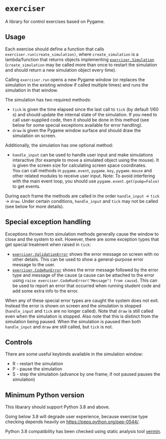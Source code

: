 # `exerciser`

A library for control exercises based on Pygame.

## Usage

Each exercise should define a function that calls `exerciser.run(create_simulation)`, where `create_simulation` is a lambda/function that returns objects implementing [`exerciser.Simulation`](/exerciser/_shared.py) (`create_simulation` may be called more than once to restart the simulation and should return a new simulation object every time).

Calling `exerciser.run` opens a new Pygame window (or replaces the simulation in the existing window if called multiple times) and runs the simulation in that window.

The simulation has two required methods:
* `tick` is given the time elapsed since the last call to `tick` (by default 1/60 s) and should update the internal state of the simulation. If you need to call user-supplied code, then it should be done in this method (see below for some special exceptions available for error handling).
* `draw` is given the Pygame window surface and should draw the simulation on screen.

Additionally, the simulation has one optional method:
* `handle_input` can be used to handle user input and make simulations interactive (for example to move a simulated object using the mouse).
It is given the screen size for calculating screen space coordinates.  
You can call methods in `pygame.event`, `pygame.key`, `pygame.mouse` and other related modules to receive user input. Note: To avoid interfering with the main event loop, you should use `pygame.event.get(pump=False)` to get events.

During each frame the methods are called in the order `handle_input` -> `tick` -> `draw`. Under certain conditions, `handle_input` and `tick` may not be called (see below for more details).

## Special exception handling

Exceptions thrown from simulation methods generally cause the window to close and the system to exit. However, there are some exception types that get special treatment when raised in `tick`:

* [`exerciser.ValidationError`](/exerciser/_shared.py) shows the error message on screen with no other details. This can be used to show a general-purpose error message to the user.
* [`exerciser.CodeRunError`](/exerciser/_shared.py) shows the error message followed by the error type and message of the cause (a cause can be attached to the error using `raise exerciser.CodeRunError("Message") from cause`). This can be used to report an error that occurred when running student code and add some extra info to the error.

When any of these special error types are caught the system does not exit. Instead the error is shown on screen and the simulation is stopped (`handle_input` and `tick` are no longer called). Note that `draw` is still called even when the simulation is stopped. Also note that this is distinct from the simulation being paused. When the simulation is paused then both `handle_input` and `draw` are still called, but `tick` is not.

## Controls

There are some useful keybinds available in the simulation window:

* R - restart the simulation
* P - pause the simulation
* S - step the simulation (advance by one frame; if not paused pauses the simulation)

## Minimum Python version

This libarary should support Python 3.8 and above.

Going below 3.8 will degrade user experience, because exercise type checking depends heavily on https://peps.python.org/pep-0544/.

Python 3.8 compatibility has been checked using static analysis tool [vermin](https://github.com/netromdk/vermin).
